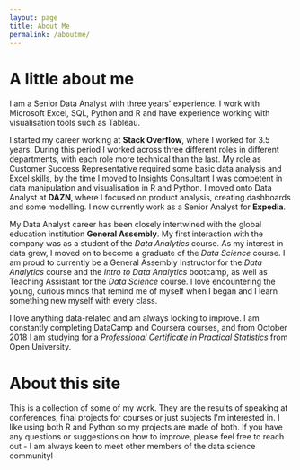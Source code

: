 ```yaml
---
layout: page
title: About Me
permalink: /aboutme/
---
```


# A little about me
I am a Senior Data Analyst with three years' experience. I work with Microsoft Excel, SQL, Python and R and have experience working with visualisation tools such as Tableau.

I started my career working at **Stack Overflow**, where I worked for 3.5 years. During this period I worked across three different roles in different departments, with each role more technical than the last. My role as Customer Success Representative required some basic data analysis and Excel skills, by the time I moved to Insights Consultant I was competent in data manipulation and visualisation in R and Python. I moved onto Data Analyst at **DAZN**, where I focused on product analysis, creating dashboards and some modelling. I now currently work as a Senior Analyst for **Expedia**.

My Data Analyst career has been closely intertwined with the global education institution **General Assembly**. My first interaction with the company was as a student of the *Data Analytics* course. As my interest in data grew, I moved on to become a graduate of the *Data Science* course. I am proud to currently be a General Assembly Instructor for the *Data Analytics* course and the *Intro to Data Analytics* bootcamp, as well as Teaching Assistant for the *Data Science* course. I love encountering the young, curious minds that remind me of myself when I began and I learn something new myself with every class.

I love anything data-related and am always looking to improve. I am constantly completing DataCamp and Coursera courses, and from October 2018 I am studying for a *Professional Certificate in Practical Statistics* from Open University.

# About this site
This is a collection of some of my work. They are the results of speaking at conferences, final projects for courses or just subjects I'm interested in. I like using both R and Python so my projects are made of both. If you have any questions or suggestions on how to improve, please feel free to reach out - I am always keen to meet other members of the data science community!
